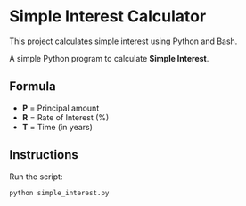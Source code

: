 # Simple Interest Calculator
This project calculates simple interest using Python and Bash.

A simple Python program to calculate **Simple Interest**.

## Formula
- **P** = Principal amount  
- **R** = Rate of Interest (%)  
- **T** = Time (in years)  


## Instructions 
Run the script:
```bash
python simple_interest.py
